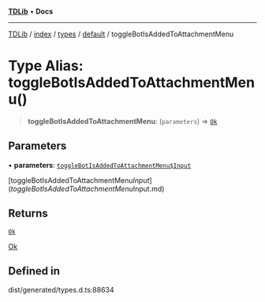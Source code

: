 [**TDLib**](../../../../../../README.md) • **Docs**

***

[TDLib](../../../../../../modules.md) / [index](../../../../../README.md) / [types](../../../README.md) / [default](../README.md) / toggleBotIsAddedToAttachmentMenu

# Type Alias: toggleBotIsAddedToAttachmentMenu()

> **toggleBotIsAddedToAttachmentMenu**: (`parameters`) => [`Ok`](Ok.md)

## Parameters

• **parameters**: [`toggleBotIsAddedToAttachmentMenu$Input`](toggleBotIsAddedToAttachmentMenu$Input.md)

[toggleBotIsAddedToAttachmentMenu$Input](toggleBotIsAddedToAttachmentMenu$Input.md)

## Returns

[`Ok`](Ok.md)

[Ok](Ok.md)

## Defined in

dist/generated/types.d.ts:88634
